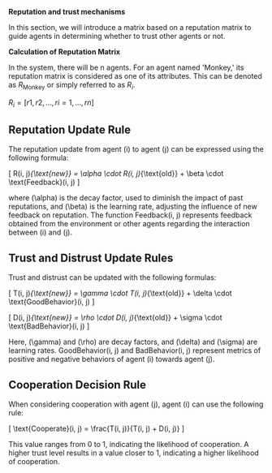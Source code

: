 **Reputation and trust mechanisms**

In this section, we will introduce a matrix based on a reputation matrix to guide agents in determining whether to trust other agents or not.

**Calculation of Reputation Matrix**

In the system, there will be n agents. For an agent named 'Monkey,' its reputation matrix is considered as one of its attributes. This can be denoted as $R_{\text{Monkey}}$ or simply referred to as $R_{i}$.

$R_{i}=[r1, r2, ..., ri=1, ..., rn]$

## Reputation Update Rule

The reputation update from agent \(i\) to agent \(j\) can be expressed using the following formula:

\[ R(i, j)_{\text{new}} = \alpha \cdot R(i, j)_{\text{old}} + \beta \cdot \text{Feedback}(i, j) \]

where \(\alpha\) is the decay factor, used to diminish the impact of past reputations, and \(\beta\) is the learning rate, adjusting the influence of new feedback on reputation. The function Feedback(i, j) represents feedback obtained from the environment or other agents regarding the interaction between \(i\) and \(j\).

## Trust and Distrust Update Rules

Trust and distrust can be updated with the following formulas:

\[ T(i, j)_{\text{new}} = \gamma \cdot T(i, j)_{\text{old}} + \delta \cdot \text{GoodBehavior}(i, j) \]

\[ D(i, j)_{\text{new}} = \rho \cdot D(i, j)_{\text{old}} + \sigma \cdot \text{BadBehavior}(i, j) \]

Here, \(\gamma\) and \(\rho\) are decay factors, and \(\delta\) and \(\sigma\) are learning rates. GoodBehavior(i, j) and BadBehavior(i, j) represent metrics of positive and negative behaviors of agent \(i\) towards agent \(j\).

## Cooperation Decision Rule

When considering cooperation with agent \(j\), agent \(i\) can use the following rule:

\[ \text{Cooperate}(i, j) = \frac{T(i, j)}{T(i, j) + D(i, j)} \]

This value ranges from 0 to 1, indicating the likelihood of cooperation. A higher trust level results in a value closer to 1, indicating a higher likelihood of cooperation.

